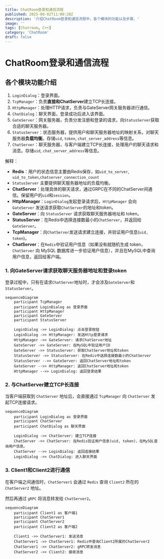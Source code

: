 ```yaml
---
title: ChatRoom登录和通信流程
published: 2025-08-02T11:00:28Z
description: '介绍ChatRoom登录和通信流程中，各个模块的功能以及步骤。'
image: ''
tags: [Chatroom, C++]
category: 'ChatRoom'
draft: false
---
```


# ChatRoom登录和通信流程

## 各个模块功能介绍

1. `LoginDialog`：登录界面。
2. `TcpManager`：负责**直接和ChatServer**建立TCP长连接。
3. `HttpManager`：处理HTTP请求，负责与GateServer网关服务器进行通信。
4. `ChatDialog`：聊天界面，登录成功后进入该界面。
5. `GateServer`：网关服务器，负责分发注册和登录的请求，向`StatusServer`获取合适的聊天服务器。
6. `StatusServer`：状态服务器，提供用户和聊天服务器地址的映射关系，对聊天服务器**负载均衡**。存储`uid`, `token`, `chat_server_address`等信息。
7. `ChatServer`：聊天服务器，与客户端建立TCP长连接，处理用户的聊天请求和消息。存储`uid`, `chat_server_address`等信息。


解释：

+ **Redis**：用户的状态信息主要由Redis保存，如`uid_to_server`, `uid_to_token`,`chatserver_connection_count`
+ `StatusServer` 主要提供聊天服务器地址的负载均衡。
+ **ChatServer**：处理具体的聊天请求，通过GRPC在不同的ChatServer间通信。保留用户的`uid`和`session`。
+ **HttpManager**：`LoginDialog`发起登录请求后，`HttpManager` 会向 `GateServer` 发送请求获取`ChatServer`的地址和token。
+ **GateServer**：向 `StatusServer` 请求获取聊天服务器地址和 token。
+ **StatusServer**：在Redis中选择连接数最小的`ChatServer`，并返回给`GateServer`。
+ **TcpManager**：向`ChatServer`发送请求建立连接，并验证用户信息(`uid, token`)。
+ **ChatServer**：在`Redis`中验证用户信息（如果没有就随机生成 token，`ChatServer` 向 MySQL 数据库进一步验证用户信息），并且在MySQL中查询用户信息，返回给客户端。


### 1. 向GateServer请求获取聊天服务器地址和登录token

登录过程中，只有在请求`ChatServer`地址时，才会涉及`GateServer`和`StatusServer`。

```mermaid
sequenceDiagram
    participant TcpManager
    participant LoginDialog as 登录界面
    participant HttpManager
    participant GateServer
    participant StatusServer

    LoginDialog ->> LoginDialog: 点击登录按钮
    LoginDialog ->> HttpManager: 发送Http登录请求
    HttpManager ->> GateServer: 请求ChatServer地址
    GateServer ->> GateServer: 在MySQL中验证用户ID
    GateServer ->> StatusServer: 获取ChatServer地址和token
    StatusServer ->> StatusServer: 在Redis中选择连接数最小的ChatServer
    StatusServer -->> GateServer: 返回ChatServer地址和token
    GateServer -->> HttpManager: 返回ChatServer地址和token
    HttpManager -->> LoginDialog: 返回登录结果
```

### 2. 与ChatServer建立TCP长连接

当客户端获取到 `ChatServer` 地址后，会直接通过 `TcpManager` 向 `ChatServer` 发起TCP连接请求。

```mermaid
sequenceDiagram
    participant LoginDialog as 登录界面
    participant ChatServer
    participant ChatDialog as 聊天界面
    
    LoginDialog ->> ChatServer: 建立TCP连接
    ChatServer ->> ChatServer: 在Redis验证用户信息(uid, token)，在MySQL查询用户信息。
    ChatServer -->> LoginDialog: 返回连接结果
    LoginDialog ->> ChatDialog: 进入聊天界面
```

### 3. Client1和Client2进行通信

在客户端之间通信时，`ChatServer1` 会通过 `Redis` 查询 `Client2` 所在的 `ChatServer2` 地址。

然后再通过 `gRPC` 将消息转发给 `ChatServer2`。

```mermaid
sequenceDiagram
    participant Client1 as 客户端1
    participant ChatServer1
    participant ChatServer2
    participant Client2 as 客户端2

    Client1 ->> ChatServer1: 发送消息
    ChatServer1 ->> ChatServer1: Redis中查询Client2所属的ChatServer2
    ChatServer1 ->> ChatServer2: gRPC转发消息
    ChatServer2 ->> Client2: 接收消息

```